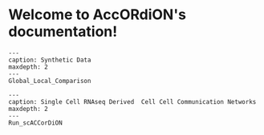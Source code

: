 
Welcome to AccORdiON's documentation!
=====================================


```{toctree}
---
caption: Synthetic Data
maxdepth: 2
---
Global_Local_Comparison
```

```{toctree}
---
caption: Single Cell RNAseq Derived  Cell Cell Communication Networks
maxdepth: 2
---
Run_scACCorDiON
```